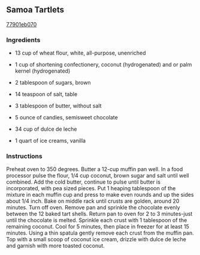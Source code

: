 ## Samoa Tartlets

[77901eb070](http://www.food.com/recipe/samoa-tartlets-411780)

### Ingredients

 - 13 cup of wheat flour, white, all-purpose, unenriched

 - 1 cup of shortening confectionery, coconut (hydrogenated) and or palm kernel (hydrogenated)

 - 2 tablespoon of sugars, brown

 - 14 teaspoon of salt, table

 - 3 tablespoon of butter, without salt

 - 5 ounce of candies, semisweet chocolate

 - 34 cup of dulce de leche

 - 1 quart of ice creams, vanilla

### Instructions

Preheat oven to 350 degrees. Butter a 12-cup muffin pan well. In a food processor pulse the flour, 1/4 cup coconut, brown sugar and salt until well combined. Add the cold butter, continue to pulse until butter is incorporated, with pea sized pieces. Put 1 heaping tablespoon of the mixture in each muffin cup and press to make even rounds and up the sides about 1/4 inch. Bake on middle rack until crusts are golden, around 20 minutes. Turn off oven. Remove pan and sprinkle the chocolate evenly between the 12 baked tart shells. Return pan to oven for 2 to 3 minutes-just until the chocolate is melted. Sprinkle each crust with 1 tablespoon of the remaining coconut. Cool for 5 minutes, then place in freezer for at least 15 minutes. Using a thin spatula gently remove each crust from the muffin pan. Top with a small scoop of coconut ice cream, drizzle with dulce de leche and garnish with more toasted coconut.